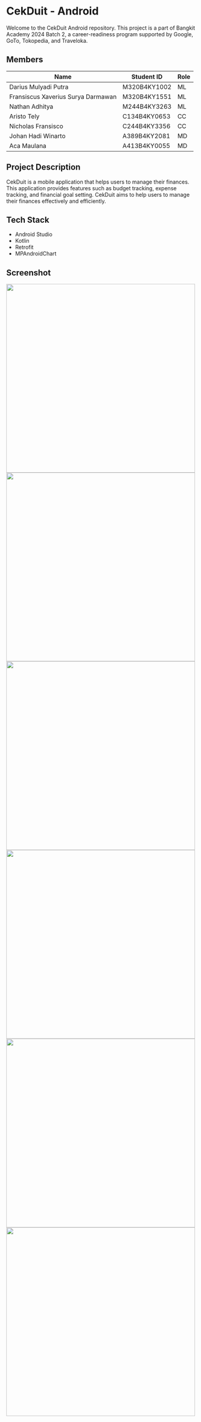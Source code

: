 # CekDuit - Android
Welcome to the CekDuit Android repository. This project is a part of Bangkit Academy 2024 Batch 2, a career-readiness program supported by Google, GoTo, Tokopedia, and Traveloka.

## Members
| Name | Student ID | Role |
|---|---|---|
| Darius Mulyadi Putra | M320B4KY1002 | ML |
| Fransiscus Xaverius Surya Darmawan | M320B4KY1551 | ML |
| Nathan Adhitya | M244B4KY3263 | ML |
| Aristo Tely | C134B4KY0653 | CC |
| Nicholas Fransisco | C244B4KY3356 | CC |
| Johan Hadi Winarto | A389B4KY2081 | MD |
| Aca Maulana | A413B4KY0055 | MD |

## Project Description
CekDuit is a mobile application that helps users to manage their finances. This application provides features such as budget tracking, expense tracking, and financial goal setting. CekDuit aims to help users to manage their finances effectively and efficiently.

## Tech Stack
- Android Studio
- Kotlin
- Retrofit
- MPAndroidChart

## Screenshot
<img src="https://github.com/user-attachments/assets/1b23d79d-2a4f-4619-86df-8c98559d09e5" width="500" /> 
<img src="https://github.com/user-attachments/assets/760cf21e-6e4d-45fb-8976-6ba76c35a8a9" width="500" />
<img src="https://github.com/user-attachments/assets/17baa0a5-a047-4ad8-8b6f-61d0e20d0694" width="500" />
<img src="https://github.com/user-attachments/assets/cd6beb8d-5b19-4f8e-a45e-b0f27f3f1a62" width="500" />
<img src="https://github.com/user-attachments/assets/f4204259-6714-4024-9f43-c6dde588e036" width="500" />
<img src="https://github.com/user-attachments/assets/e058a41b-0402-49a4-8527-1afa01ad2cde" width="500" />

